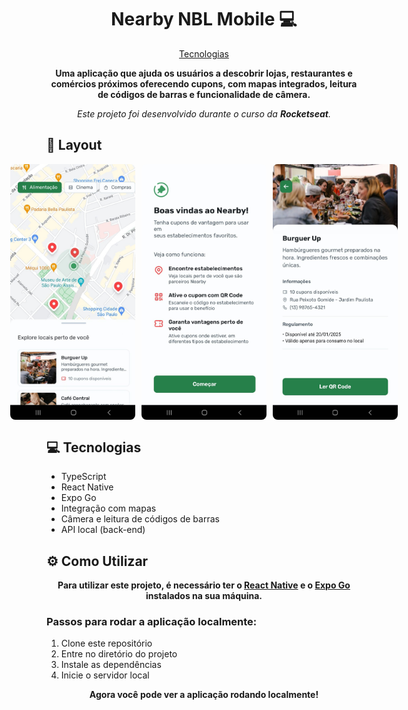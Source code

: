 <h1 align="center" style="font-weight: bold;">Nearby NBL Mobile 💻</h1>

<p align="center">
 <a href="#tecnologias">Tecnologias</a>
</p>

<p align="center">
    <b>Uma aplicação que ajuda os usuários a descobrir lojas, restaurantes e comércios próximos oferecendo cupons, com mapas integrados, leitura de códigos de barras e funcionalidade de câmera.</b>
</p>

<p align="center">
    <i>Este projeto foi desenvolvido durante o curso da <b>Rocketseat</b>.</i>
</p>

<h2 id="layout">🎨 Layout</h2>

<p align="center" style="display: flex; justify-content: center; gap: 10px;">
    <img src="./imagens/tela_home.jpg" alt="Tela Inicial" width="200px" style="border-radius: 8px;">
    <img src="./imagens/tela_inicial.jpg" alt="Tela Home" width="200px" style="border-radius: 8px;">
    <img src="./imagens/tela_principal.jpg" alt="Tela Principal" width="200px" style="border-radius: 8px;">
</p>

<h2 id="tecnologias">💻 Tecnologias</h2>

- TypeScript
- React Native
- Expo Go
- Integração com mapas
- Câmera e leitura de códigos de barras
- API local (back-end)

<h2 id="instalacao">⚙️ Como Utilizar</h2>

<p align="center">
    <b>Para utilizar este projeto, é necessário ter o <a href="https://reactnative.dev/docs/environment-setup" target="_blank">React Native</a> e o <a href="https://docs.expo.dev/get-started/installation/" target="_blank">Expo Go</a> instalados na sua máquina.</b>
</p>

<h3>Passos para rodar a aplicação localmente:</h3>

<ol>
  <li>Clone este repositório</li>
  <li>Entre no diretório do projeto</li>
  <li>Instale as dependências</li>
  <li>Inicie o servidor local</li>
</ol>

<p align="center">
    <b>Agora você pode ver a aplicação rodando localmente!</b>
</p>
